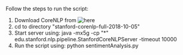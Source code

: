 Follow the steps to run the script:

1. Download CoreNLP from ![here](https://stanfordnlp.github.io/CoreNLP/)
2. cd to directory "stanford-corenlp-full-2018-10-05"
3. Start server using: java -mx5g -cp "*" edu.stanford.nlp.pipeline.StanfordCoreNLPServer -timeout 10000
4. Run the script using: python sentimentAnalysis.py
